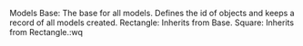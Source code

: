 Models 
Base: The base for all models. Defines the id of objects and keeps a record of all models created.
Rectangle: Inherits from Base.
Square: Inherits from Rectangle.:wq
